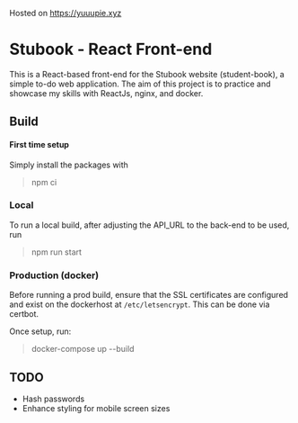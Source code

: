 Hosted on https://yuuupie.xyz

# Stubook - React Front-end

This is a React-based front-end for the Stubook website (student-book), a simple to-do web application. The aim of this project is to practice and showcase my skills with ReactJs, nginx, and docker.

## Build

#### First time setup
Simply install the packages with
> npm ci

### Local
To run a local build, after adjusting the API_URL to the back-end to be used, run
> npm run start

### Production (docker)
Before running a prod build, ensure that the SSL certificates are configured and exist on the dockerhost at `/etc/letsencrypt`. This can be done via certbot.

Once setup, run:
> docker-compose up --build

## TODO
* Hash passwords
* Enhance styling for mobile screen sizes

